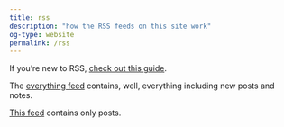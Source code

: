 ```yaml
---
title: rss
description: "how the RSS feeds on this site work"
og-type: website
permalink: /rss
---
```


If you’re new to RSS, [check out this guide](https://derekkedziora.com/blog/rss-guide).


The [everything feed](/feed.xml) contains, well, everything including new posts and notes. 

[This feed](/feed/essays.xml) contains only posts. 